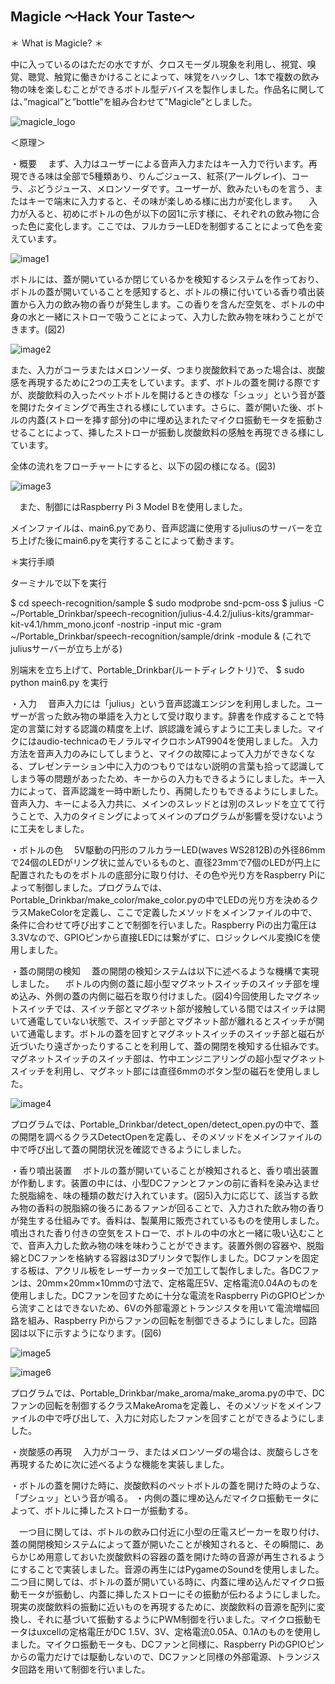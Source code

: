 ## Magicle 〜Hack Your Taste〜

＊ What is Magicle? ＊

中に入っているのはただの水ですが、クロスモーダル現象を利用し、視覚、嗅覚、聴覚、触覚に働きかけることによって、味覚をハックし、1本で複数の飲み物の味を楽しむことができるボトル型デバイスを製作しました。作品名に関しては、”magical”と”bottle”を組み合わせて”Magicle”としました。

![magicle_logo](https://github.com/ayarimatsui/Portable_Drinkbar/blob/master/images/magicle_logo.png)


＜原理＞

・概要
　まず、入力はユーザーによる音声入力またはキー入力で行います。再現できる味は全部で5種類あり、りんごジュース、紅茶(アールグレイ)、コーラ、ぶどうジュース、メロンソーダです。ユーザーが、飲みたいものを言う、またはキーで端末に入力すると、その味が楽しめる様に出力が変化します。
　入力が入ると、初めにボトルの色が以下の図1に示す様に、それぞれの飲み物に合った色に変化します。ここでは、フルカラーLEDを制御することによって色を変えています。
 
![image1](https://github.com/ayarimatsui/Portable_Drinkbar/blob/master/images/image1.png)


  ボトルには、蓋が開いているか閉じているかを検知するシステムを作っており、ボトルの蓋が開いていることを感知すると、ボトルの横に付いている香り噴出装置から入力の飲み物の香りが発生します。この香りを含んだ空気を、ボトルの中身の水と一緒にストローで吸うことによって、入力した飲み物を味わうことができます。(図2)
  
![image2](https://github.com/ayarimatsui/Portable_Drinkbar/blob/master/images/image2.png)

  また、入力がコーラまたはメロンソーダ、つまり炭酸飲料であった場合は、炭酸感を再現するために2つの工夫をしています。まず、ボトルの蓋を開ける際ですが、炭酸飲料の入ったペットボトルを開けるときの様な「シュッ」という音が蓋を開けたタイミングで再生される様にしています。さらに、蓋が開いた後、ボトルの内蓋(ストローを挿す部分)の中に埋め込まれたマイクロ振動モータを振動させることによって、挿したストローが振動し炭酸飲料の感触を再現できる様にしています。
  
  全体の流れをフローチャートにすると、以下の図の様になる。(図3)

![image3](https://github.com/ayarimatsui/Portable_Drinkbar/blob/master/images/image3.png)

　また、制御にはRaspberry Pi 3 Model Bを使用しました。

 メインファイルは、main6.pyであり、音声認識に使用するjuliusのサーバーを立ち上げた後にmain6.pyを実行することによって動きます。
 
 
＊実行手順
 
ターミナルで以下を実行

$ cd speech-recognition/sample
$ sudo modprobe snd-pcm-oss
$ julius -C ~/Portable_Drinkbar/speech-recognition/julius-4.4.2/julius-kits/grammar-kit-v4.1/hmm_mono.jconf -nostrip -input mic -gram ~/Portable_Drinkbar/speech-recognition/sample/drink -module &
(これでjuliusサーバーが立ち上がる)

別端末を立ち上げて、Portable_Drinkbar(ルートディレクトリ)で、
$ sudo python main6.py
を実行


・入力
　音声入力には「julius」という音声認識エンジンを利用しました。ユーザーが言った飲み物の単語を入力として受け取ります。辞書を作成することで特定の言葉に対する認識の精度を上げ、誤認識を減らすように工夫しました。マイクにはaudio-technicaのモノラルマイクロホンAT9904を使用しました。
  入力方法を音声入力のみにしてしまうと、マイクの故障によって入力ができなくなる、プレゼンテーション中に入力のつもりではない説明の言葉も拾って認識してしまう等の問題があったため、キーからの入力もできるようにしました。キー入力によって、音声認識を一時中断したり、再開したりもできるようにしました。
  音声入力、キーによる入力共に、メインのスレッドとは別のスレッドを立てて行うことで、入力のタイミングによってメインのプログラムが影響を受けないように工夫をしました。
  

・ボトルの色
　5V駆動の円形のフルカラーLED(waves WS2812B)の外径86mmで24個のLEDがリング状に並んでいるものと、直径23mmで7個のLEDが円上に配置されたものをボトルの底部分に取り付け、その色や光り方をRaspberry Piによって制御しました。プログラムでは、Portable_Drinkbar/make_color/make_color.pyの中でLEDの光り方を決めるクラスMakeColorを定義し、ここで定義したメソッドをメインファイルの中で、条件に合わせて呼び出すことで制御を行いました。Raspberry Piの出力電圧は3.3Vなので、GPIOピンから直接LEDには繋がずに、ロジックレベル変換ICを使用しました。


・蓋の開閉の検知
　蓋の開閉の検知システムは以下に述べるような機構で実現しました。
　ボトルの内側の蓋に超小型マグネットスイッチのスイッチ部を埋め込み、外側の蓋の内側に磁石を取り付けました。(図4)今回使用したマグネットスイッチでは、スイッチ部とマグネット部が接触している間ではスイッチは開いて通電していない状態で、スイッチ部とマグネット部が離れるとスイッチが開いて通電します。ボトルの蓋を回すとマグネットスイッチのスイッチ部と磁石が近づいたり遠ざかったりすることを利用して、蓋の開閉を検知する仕組みです。マグネットスイッチのスイッチ部は、竹中エンジニアリングの超小型マグネットスイッチを利用し、マグネット部には直径6mmのボタン型の磁石を使用しました。

![image4](https://github.com/ayarimatsui/Portable_Drinkbar/blob/master/images/image4.png)

  プログラムでは、Portable_Drinkbar/detect_open/detect_open.pyの中で、蓋の開閉を調べるクラスDetectOpenを定義し、そのメソッドをメインファイルの中で呼び出して蓋の開閉状況を確認できるようにしました。


・香り噴出装置
　ボトルの蓋が開いていることが検知されると、香り噴出装置が作動します。装置の中には、小型DCファンとファンの前に香料を染み込ませた脱脂綿を、味の種類の数だけ入れています。(図5)入力に応じて、該当する飲み物の香料の脱脂綿の後ろにあるファンが回ることで、入力された飲み物の香りが発生する仕組みです。香料は、製菓用に販売されているものを使用しました。噴出された香り付きの空気をストローで、ボトルの中の水と一緒に吸い込むことで、音声入力した飲み物の味を味わうことができます。装置外側の容器や、脱脂綿とDCファンを格納する容器は3Dプリンタで製作しました。DCファンを固定する板は、アクリル板をレーザーカッターで加工して製作しました。各DCファンは、20mm×20mm×10mmの寸法で、定格電圧5V、定格電流0.04Aのものを使用しました。DCファンを回すために十分な電流をRaspberry PiのGPIOピンから流すことはできないため、6Vの外部電源とトランジスタを用いて電流増幅回路を組み、Raspberry Piからファンの回転を制御できるようにしました。回路図は以下に示すようになります。(図6)

![image5](https://github.com/ayarimatsui/Portable_Drinkbar/blob/master/images/image5.png)

![image6](https://github.com/ayarimatsui/Portable_Drinkbar/blob/master/images/image6.png)

  プログラムでは、Portable_Drinkbar/make_aroma/make_aroma.pyの中で、DCファンの回転を制御するクラスMakeAromaを定義し、そのメソッドをメインファイルの中で呼び出して、入力に対応したファンを回すことができるようにしました。


・炭酸感の再現
　入力がコーラ、またはメロンソーダの場合は、炭酸らしさを再現するために次に述べるような機能を実装しました。
 
  ・ボトルの蓋を開けた時に、炭酸飲料のペットボトルの蓋を開けた時のような、「プシュッ」という音が鳴る。
  ・内側の蓋に埋め込んだマイクロ振動モータによって、ボトルに挿したストローが振動する。
  
　一つ目に関しては、ボトルの飲み口付近に小型の圧電スピーカーを取り付け、蓋の開閉検知システムによって蓋が開いたことが検知されると、その瞬間に、あらかじめ用意しておいた炭酸飲料の容器の蓋を開けた時の音源が再生されるようにすることで実装しました。音源の再生にはPygameのSoundを使用しました。
  二つ目に関しては、ボトルの蓋が開いている時に、内蓋に埋め込んだマイクロ振動モータが振動し、内蓋に挿したストローにその振動が伝わるようにしました。現実の炭酸飲料の振動に近いものを再現するために、炭酸飲料の音源を配列に変換し、それに基づいて振動するようにPWM制御を行いました。マイクロ振動モータはuxcellの定格電圧がDC 1.5V、3V、定格電流0.05A、0.1Aのものを使用しました。マイクロ振動モータも、DCファンと同様に、Raspberry PiのGPIOピンからの電力だけでは駆動しないので、DCファンと同様の外部電源、トランジスタ回路を用いて制御を行いました。
